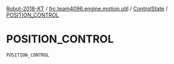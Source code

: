 [Robot-2018-KT](../../index.md) / [frc.team4096.engine.motion.util](../index.md) / [ControlState](index.md) / [POSITION_CONTROL](./-p-o-s-i-t-i-o-n_-c-o-n-t-r-o-l.md)

# POSITION_CONTROL

`POSITION_CONTROL`